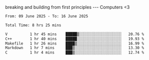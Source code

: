 breaking and building from first principles --- Computers <3

<!--START_SECTION:waka-->

```txt
From: 09 June 2025 - To: 16 June 2025

Total Time: 8 hrs 25 mins

V          1 hr 45 mins    █████▒░░░░░░░░░░░░░░░░░░░   20.76 %
C++        1 hr 40 mins    █████░░░░░░░░░░░░░░░░░░░░   19.93 %
Makefile   1 hr 26 mins    ████▒░░░░░░░░░░░░░░░░░░░░   16.99 %
Markdown   1 hr 7 mins     ███▒░░░░░░░░░░░░░░░░░░░░░   13.30 %
C          1 hr 4 mins     ███▒░░░░░░░░░░░░░░░░░░░░░   12.74 %
```

<!--END_SECTION:waka-->
